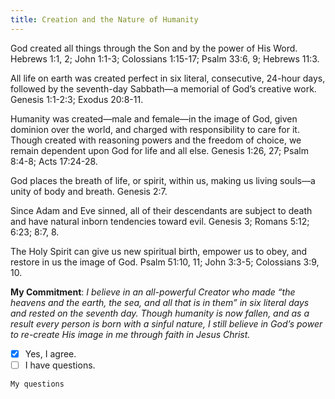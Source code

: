 ```yaml
---
title: Creation and the Nature of Humanity
---
```


God created all things through the Son and by the power of His Word. Hebrews 1:1, 2; John 1:1-3; Colossians 1:15-17; Psalm 33:6, 9; Hebrews 11:3.

All life on earth was created perfect in six literal, consecutive, 24-hour days, followed by the seventh-day Sabbath—a memorial of God’s creative work. Genesis 1:1-2:3; Exodus 20:8-11.

Humanity was created—male and female—in the image of God, given dominion over the world, and charged with responsibility to care for it. Though created with reasoning powers and the freedom of choice, we remain dependent upon God for life and all else. Genesis 1:26, 27; Psalm 8:4-8; Acts 17:24-28.

God places the breath of life, or spirit, within us, making us living souls—a unity of body and breath. Genesis 2:7.

Since Adam and Eve sinned, all of their descendants are subject to death and have natural inborn tendencies toward evil. Genesis 3; Romans 5:12; 6:23; 8:7, 8.

The Holy Spirit can give us new spiritual birth, empower us to obey, and restore in us the image of God. Psalm 51:10, 11; John 3:3-5; Colossians 3:9, 10.

**My Commitment**: _I believe in an all-powerful Creator who made “the heavens and the earth, the sea, and all that is in them” in six literal days and rested on the seventh day. Though humanity is now fallen, and as a result every person is born with a sinful nature, I still believe in God’s power to re-create His image in me through faith in Jesus Christ._

- [x] Yes, I agree.
- [ ] I have questions.

`My questions`